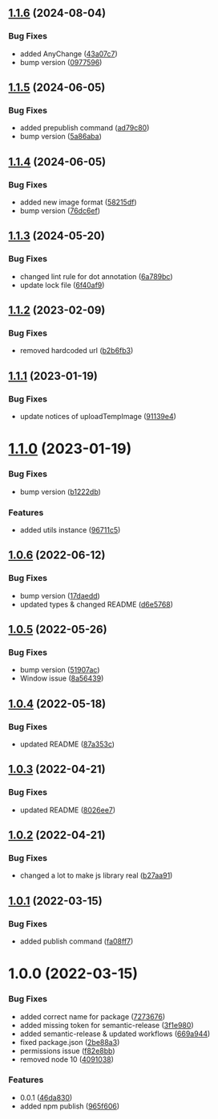 ## [1.1.6](https://github.com/Copicake/copicake-js/compare/v1.1.5...v1.1.6) (2024-08-04)


### Bug Fixes

* added AnyChange ([43a07c7](https://github.com/Copicake/copicake-js/commit/43a07c7b1c4b8ef11223d0abe2731a7575bd22e9))
* bump version ([0977596](https://github.com/Copicake/copicake-js/commit/0977596c0bc5186d20bc2208e5fae6b70561e978))

## [1.1.5](https://github.com/Copicake/copicake-js/compare/v1.1.4...v1.1.5) (2024-06-05)


### Bug Fixes

* added prepublish command ([ad79c80](https://github.com/Copicake/copicake-js/commit/ad79c807c94504b54a8ab454977233483ec231f3))
* bump version ([5a86aba](https://github.com/Copicake/copicake-js/commit/5a86abab81c0a5634961c925f9a54799f81d137c))

## [1.1.4](https://github.com/Copicake/copicake-js/compare/v1.1.3...v1.1.4) (2024-06-05)


### Bug Fixes

* added new image format ([58215df](https://github.com/Copicake/copicake-js/commit/58215df7bc2f42999f75d099e2ac6c2713086032))
* bump version ([76dc6ef](https://github.com/Copicake/copicake-js/commit/76dc6ef7b8a1f08ca289b25872b28c3f7b9d662a))

## [1.1.3](https://github.com/Copicake/copicake-js/compare/v1.1.2...v1.1.3) (2024-05-20)


### Bug Fixes

* changed lint rule for dot annotation ([6a789bc](https://github.com/Copicake/copicake-js/commit/6a789bc69fc5015f64a59f32ab4ce97c4aebbe99))
* update lock file ([6f40af9](https://github.com/Copicake/copicake-js/commit/6f40af9fc941beb3dfe35eb8c8ebb7e745c8cd25))

## [1.1.2](https://github.com/Copicake/copicake-js/compare/v1.1.1...v1.1.2) (2023-02-09)


### Bug Fixes

* removed hardcoded url ([b2b6fb3](https://github.com/Copicake/copicake-js/commit/b2b6fb3f60c5a8f508deb4917699aa277bd9a4e0))

## [1.1.1](https://github.com/Copicake/copicake-js/compare/v1.1.0...v1.1.1) (2023-01-19)


### Bug Fixes

* update notices of uploadTempImage ([91139e4](https://github.com/Copicake/copicake-js/commit/91139e4eb4673b9e7aeae2f3468ca32e85fce11d))

# [1.1.0](https://github.com/Copicake/copicake-js/compare/v1.0.6...v1.1.0) (2023-01-19)


### Bug Fixes

* bump version ([b1222db](https://github.com/Copicake/copicake-js/commit/b1222dbe3d977d7e4b2883d9e2674e48216fa993))


### Features

* added utils instance ([96711c5](https://github.com/Copicake/copicake-js/commit/96711c529a5226217a8e6683d860d0f978bf839f))

## [1.0.6](https://github.com/Copicake/copicake-js/compare/v1.0.5...v1.0.6) (2022-06-12)


### Bug Fixes

* bump version ([17daedd](https://github.com/Copicake/copicake-js/commit/17daedd7ea0be558e20b21a08e205a62524b0f72))
* updated types & changed README ([d6e5768](https://github.com/Copicake/copicake-js/commit/d6e576845edf06ea22e2a33677ad99f8314af17e))

## [1.0.5](https://github.com/Copicake/copicake-js/compare/v1.0.4...v1.0.5) (2022-05-26)


### Bug Fixes

* bump version ([51907ac](https://github.com/Copicake/copicake-js/commit/51907ac9122dbb36e0bdb4d8b1b7e5e47ccf623f))
* Window issue ([8a56439](https://github.com/Copicake/copicake-js/commit/8a56439621c50698b30c615f2e1d0238d0a1dad6))

## [1.0.4](https://github.com/Copicake/copicake-js/compare/v1.0.3...v1.0.4) (2022-05-18)


### Bug Fixes

* updated README ([87a353c](https://github.com/Copicake/copicake-js/commit/87a353c863cca292fd315ee3ae1a4056c4ee550d))

## [1.0.3](https://github.com/Copicake/copicake-js/compare/v1.0.2...v1.0.3) (2022-04-21)


### Bug Fixes

* updated README ([8026ee7](https://github.com/Copicake/copicake-js/commit/8026ee739b8b0072990612df276c7705ad59e2d7))

## [1.0.2](https://github.com/Copicake/copicake-js/compare/v1.0.1...v1.0.2) (2022-04-21)


### Bug Fixes

* changed a lot to make js library real ([b27aa91](https://github.com/Copicake/copicake-js/commit/b27aa9131a86b08cd4207e53acab17a4e7efcdf5))

## [1.0.1](https://github.com/Copicake/copicake-js/compare/v1.0.0...v1.0.1) (2022-03-15)


### Bug Fixes

* added publish command ([fa08ff7](https://github.com/Copicake/copicake-js/commit/fa08ff7ad619aefee72e167bf00afef4c600defe))

# 1.0.0 (2022-03-15)


### Bug Fixes

* added correct name for package ([7273676](https://github.com/Copicake/copicake-js/commit/7273676d2c72b35d9c71423aac0335f1ad11ff52))
* added missing token for semantic-release ([3f1e980](https://github.com/Copicake/copicake-js/commit/3f1e980958d0ef22cbd379617122abcba27a3d4e))
* added semantic-release & updated workflows ([669a944](https://github.com/Copicake/copicake-js/commit/669a944343ffb2d323cf716201896d3ecb2b0d1d))
* fixed package.json ([2be88a3](https://github.com/Copicake/copicake-js/commit/2be88a306572e751c542f9ca0a88d926e884a809))
* permissions issue ([f82e8bb](https://github.com/Copicake/copicake-js/commit/f82e8bb857cae6ca3aadd3ca081bed0e4248b3bb))
* removed node 10 ([4091038](https://github.com/Copicake/copicake-js/commit/40910386fdce5135de377754ab53e1fb9ad69579))


### Features

* 0.0.1 ([46da830](https://github.com/Copicake/copicake-js/commit/46da8300723a703d99e2fcf72de21b0d3f6cff7c))
* added npm publish ([965f606](https://github.com/Copicake/copicake-js/commit/965f606c312a3032edfd5ab4f3cc9be6d47b409c))
